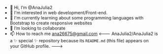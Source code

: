 - 👋 Hi, I’m @AnaJulia2
- 👀 I'm interested in web development/Front-end.
- 🌱 I'm currently learning about some programming languages with Bootstrap to create responsive websites
- 💞️ I’m looking to collaborate 
- 📫 How to reach me ana26675@gmail.com
<---
AnaJulia2/AnaJulia2 is a ✨ special ✨ repository because its `README.md` (this file) appears on your GitHub profile.
--->

